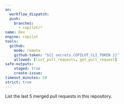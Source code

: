 ```yaml
---
on: 
  workflow_dispatch:
  push:
    branches:
      - copilot/*
name: Dev
engine: copilot
tools:
  github:
    mode: remote
    github-token: "${{ secrets.COPILOT_CLI_TOKEN }}"
    allowed: [list_pull_requests, get_pull_request]
safe-outputs:
    staged: true
    create-issue:
timeout_minutes: 10
strict: true
---
```


List the last 5 merged pull requests in this repository.